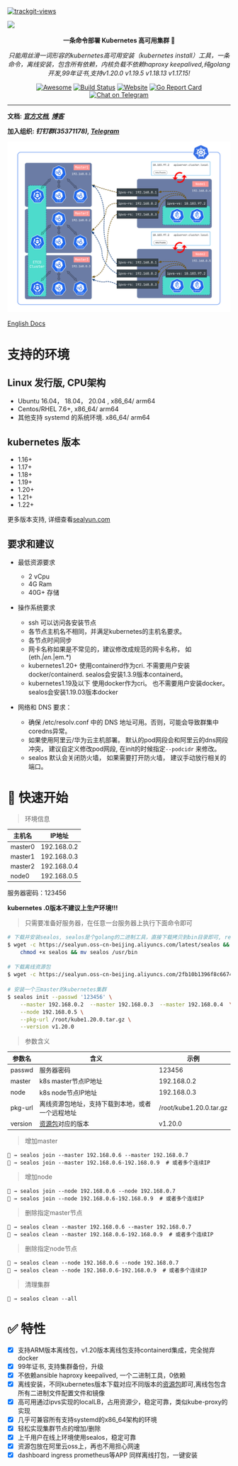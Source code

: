  <a href="https://trackgit.com">
<img src="https://us-central1-trackgit-analytics.cloudfunctions.net/token/ping/kexrkhvqjlzkdiap4zke" alt="trackgit-views" />
</a>

![](https://socialify.git.ci/fanux/sealos/image?description=1&font=Source%20Code%20Pro&forks=1&language=1&pattern=Charlie%20Brown&stargazers=1&theme=Light)

<div align="center">
  <p>
    <b>一条命令部署 Kubernetes 高可用集群 👋</b>
  </p>
  <p>
     <i>只能用丝滑一词形容的kubernetes高可用安装（kubernetes install）工具，一条命令，离线安装，包含所有依赖，内核负载不依赖haproxy keepalived,纯golang开发,99年证书,支持v1.20.0 v1.19.5 v1.18.13 v1.17.15!</i>
  </p>
  <p>

  [![Awesome](https://cdn.rawgit.com/sindresorhus/awesome/d7305f38d29fed78fa85652e3a63e154dd8e8829/media/badge.svg)](https://github.com/fanux/sealos)
  [![Build Status](https://github.com/fanux/sealos/actions/workflows/release.yml/badge.svg)](https://github.com/fanux/sealos/actions)
  [![Website](https://img.shields.io/website?url=https%3A%2F%2Fpostwoman.io&logo=Postwoman)](https://sealyun.com)
  [![Go Report Card](https://goreportcard.com/badge/github.com/fanux/sealos)](https://goreportcard.com/report/github.com/fanux/sealos)
  [![Chat on Telegram](https://img.shields.io/badge/chat-Telegram-blueviolet?logo=Telegram)](https://t.me/gsealyun)

  </p>
</div>

---

**文档: _[官方文档](https://www.sealyun.com/instructions), [博客](https://fuckcloudnative.io)_**

**加入组织: _钉钉群(35371178), [Telegram](https://t.me/gsealyun)_**

![](./arch.png)

[English Docs](/README_en.md)


# 支持的环境

## Linux 发行版, CPU架构

- Ubuntu 16.04， 18.04， 20.04 ,  x86_64/ arm64
- Centos/RHEL 7.6+,  x86_64/ arm64
- 其他支持 systemd 的系统环境.  x86_64/ arm64

## kubernetes 版本

- 1.16+
- 1.17+
- 1.18+
- 1.19+
- 1.20+
- 1.21+
- 1.22+

更多版本支持, 详细查看[sealyun.com](https://www.sealyun.com)

## 要求和建议

- 最低资源要求
   - 2 vCpu
   - 4G Ram
   - 40G+ 存储

- 操作系统要求
   - ssh 可以访问各安装节点
   - 各节点主机名不相同，并满足kubernetes的主机名要求。
   - 各节点时间同步
   - 网卡名称如果是不常见的，建议修改成规范的网卡名称， 如(eth.*|en.*|em.*)
   - kubernetes1.20+ 使用containerd作为cri. 不需要用户安装docker/containerd. sealos会安装1.3.9版本containerd。
   - kubernetes1.19及以下 使用docker作为cri。 也不需要用户安装docker。 sealos会安装1.19.03版本docker
 - 网络和 DNS 要求：
   - 确保 /etc/resolv.conf 中的 DNS 地址可用。否则，可能会导致群集中coredns异常。 
   - 如果使用阿里云/华为云主机部署。 默认的pod网段会和阿里云的dns网段冲突， 建议自定义修改pod网段, 在init的时候指定`--podcidr` 来修改。
   - sealos 默认会关闭防火墙， 如果需要打开防火墙， 建议手动放行相关的端口。

# 🚀 快速开始

> 环境信息

主机名|IP地址
---|---
master0|192.168.0.2 
master1|192.168.0.3 
master2|192.168.0.4 
node0|192.168.0.5 

服务器密码：123456

**kubernetes .0版本不建议上生产环境!!!**

> 只需要准备好服务器，在任意一台服务器上执行下面命令即可

```sh
# 下载并安装sealos, sealos是个golang的二进制工具，直接下载拷贝到bin目录即可, release页面也可下载
$ wget -c https://sealyun.oss-cn-beijing.aliyuncs.com/latest/sealos && \
    chmod +x sealos && mv sealos /usr/bin 

# 下载离线资源包
$ wget -c https://sealyun.oss-cn-beijing.aliyuncs.com/2fb10b1396f8c6674355fcc14a8cda7c-v1.20.0/kube1.20.0.tar.gz

# 安装一个三master的kubernetes集群
$ sealos init --passwd '123456' \
	--master 192.168.0.2  --master 192.168.0.3  --master 192.168.0.4  \
	--node 192.168.0.5 \
	--pkg-url /root/kube1.20.0.tar.gz \
	--version v1.20.0
```

> 参数含义

参数名|含义|示例
---|---|---
passwd|服务器密码|123456
master|k8s master节点IP地址| 192.168.0.2
node|k8s node节点IP地址|192.168.0.3
pkg-url|离线资源包地址，支持下载到本地，或者一个远程地址|/root/kube1.20.0.tar.gz
version|[资源包](https://www.sealyun.com/goodsDetail?type=cloud_kernel&name=kubernetes)对应的版本|v1.20.0

> 增加master

```shell script
🐳 → sealos join --master 192.168.0.6 --master 192.168.0.7
🐳 → sealos join --master 192.168.0.6-192.168.0.9  # 或者多个连续IP
```

> 增加node

```shell script
🐳 → sealos join --node 192.168.0.6 --node 192.168.0.7
🐳 → sealos join --node 192.168.0.6-192.168.0.9  # 或者多个连续IP
```
> 删除指定master节点

```shell script
🐳 → sealos clean --master 192.168.0.6 --master 192.168.0.7
🐳 → sealos clean --master 192.168.0.6-192.168.0.9  # 或者多个连续IP
```

> 删除指定node节点

```shell script
🐳 → sealos clean --node 192.168.0.6 --node 192.168.0.7
🐳 → sealos clean --node 192.168.0.6-192.168.0.9  # 或者多个连续IP
```

> 清理集群

```shell script
🐳 → sealos clean --all
```

# ✅ 特性

- [x] 支持ARM版本离线包，v1.20版本离线包支持containerd集成，完全抛弃docker
- [x] 99年证书, 支持集群备份，升级
- [x] 不依赖ansible haproxy keepalived, 一个二进制工具，0依赖
- [x] 离线安装，不同kubernetes版本下载对应不同版本的[资源包](https://www.sealyun.com/goodsDetail?type=cloud_kernel&name=kubernetes)即可,离线包包含所有二进制文件配置文件和镜像
- [x] 高可用通过ipvs实现的localLB，占用资源少，稳定可靠，类似kube-proxy的实现
- [x] 几乎可兼容所有支持systemd的x86_64架构的环境
- [x] 轻松实现集群节点的增加/删除
- [x] 上千用户在线上环境使用sealos，稳定可靠
- [x] 资源包放在阿里云oss上，再也不用担心网速
- [x] dashboard ingress prometheus等APP 同样离线打包，一键安装
